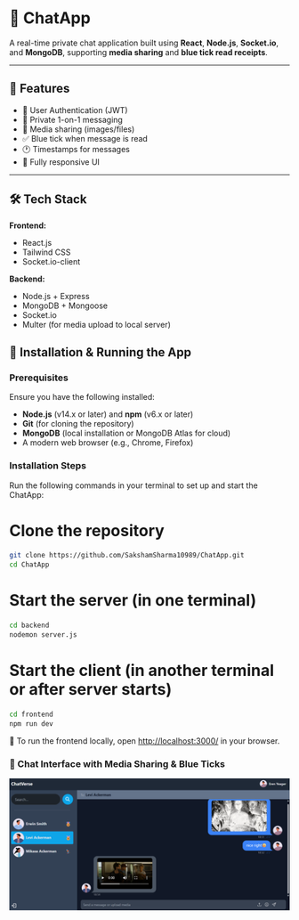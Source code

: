 # 💬 ChatApp

A real-time private chat application built using **React**, **Node.js**, **Socket.io**, and **MongoDB**, supporting **media sharing** and **blue tick read receipts**.

---

## 🚀 Features

- 🔐 User Authentication (JWT)
- 💬 Private 1-on-1 messaging
- 📁 Media sharing (images/files)
- ✅ Blue tick when message is read
- 🕐 Timestamps for messages
- 📱 Fully responsive UI

---

## 🛠️ Tech Stack

**Frontend:**
- React.js
- Tailwind CSS
- Socket.io-client

**Backend:**
- Node.js + Express
- MongoDB + Mongoose
- Socket.io
- Multer (for media upload to local server)

## 🔧 Installation & Running the App

### Prerequisites

Ensure you have the following installed:
- **Node.js** (v14.x or later) and **npm** (v6.x or later)
- **Git** (for cloning the repository)
- **MongoDB** (local installation or MongoDB Atlas for cloud)
- A modern web browser (e.g., Chrome, Firefox)

### Installation Steps

Run the following commands in your terminal to set up and start the ChatApp:
# Clone the repository 
```bash
git clone https://github.com/SakshamSharma10989/ChatApp.git
cd ChatApp
```

# Start the server (in one terminal)
```bash
cd backend
nodemon server.js
```
# Start the client (in another terminal or after server starts)
```bash
cd frontend
npm run dev
```
🚀 To run the frontend locally, open [http://localhost:3000/](http://localhost:3000/) in your browser.
### 💬 Chat Interface with Media Sharing & Blue Ticks
![Chat](media/chat-media.png)

